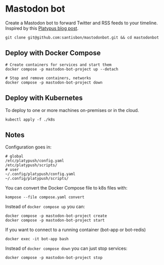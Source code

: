 # Mastodon bot

Create a Mastodon bot to forward Twitter and RSS feeds to your timeline.
Inspired by this [Platypus blog post](https://blog.platypush.tech/article/Create-a-Mastodon-bot-to-forward-Twitter-and-RSS-feeds-to-your-timeline).

```Shell
git clone git@github.com:santisbon/mastodonbot.git && cd mastodonbot
```

## Deploy with Docker Compose

```Shell
# Create containers for services and start them
docker compose -p mastodon-bot-project up --detach

# Stop and remove containers, networks
docker compose -p mastodon-bot-project down
```

## Deploy with Kubernetes

To deploy to one or more machines on-premises or in the cloud.
```Shell
kubectl apply -f ./k8s
```

## Notes
Configuration goes in:
```Shell
# global
/etc/platypush/config.yaml
/etc/platypush/scripts/
# user
~/.config/platypush/config.yaml
~/.config/platypush/scripts/
```

You can convert the Docker Compose file to k8s files with:
```Shell
kompose --file compose.yaml convert
```

Instead of ```docker compose up``` you can:
```Shell
docker compose -p mastodon-bot-project create
docker compose -p mastodon-bot-project start
```

If you want to connect to a running container (bot-app or bot-redis)
```Shell
docker exec -it bot-app bash
```

Instead of ```docker compose down``` you can just stop services:
```Shell
docker compose -p mastodon-bot-project stop
```